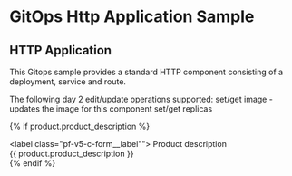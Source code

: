 # GitOps Http Application Sample

## HTTP Application 
This Gitops sample provides a standard HTTP component consisting of a deployment, service and route. 

The following day 2 edit/update operations supported:
    set/get image - updates the image for this component 
    set/get replicas

{% if product.product_description %}
        <div class="pf-v5-c-form__field">
            <label class="pf-v5-c-form__label"">
                            <span class=" pf-v5-c-form__label-text">Product description</span>
            </label>
            <div class="pf-v5-c-form__field-control">
                {{ product.product_description }}
            </div>
        </div>
        {% endif %}
